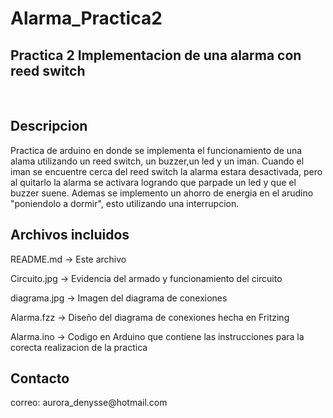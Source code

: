 # Alarma_Practica2
<h2>Practica 2 Implementacion de una alarma con reed switch</h2>
<br>
<h2>Descripcion</h2>
   Practica de arduino en donde se implementa el funcionamiento de una alama
   utilizando un reed switch, un buzzer,un led y un iman. 
   Cuando el iman se encuentre cerca del reed switch la alarma estara desactivada,
   pero al quitarlo la alarma se activara logrando que parpade un led y que el buzzer suene.
   Ademas se implemento un ahorro de energia en el arudino "poniendolo a dormir", esto utilizando
   una interrupcion.  
 
<h2>Archivos incluidos</h2>
   <p> README.md    -> Este archivo</p>
   <p>Circuito.jpg -> Evidencia del armado y funcionamiento del circuito</p>
   <p>diagrama.jpg -> Imagen del diagrama de conexiones</p>
   <p>Alarma.fzz   -> Diseño del diagrama de conexiones hecha en Fritzing</p>
   <p>Alarma.ino   -> Codigo en Arduino que contiene las instrucciones
    para la corecta realizacion de la practica</p>
<h2>Contacto</h2>
correo: aurora_denysse@hotmail.com
